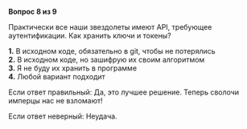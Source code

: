 **Вопрос 8 из 9**  

Практически все наши звездолеты имеют API, требующее аутентификации.
Как хранить ключи и токены?

**1.** В исходном коде, обязательно в git, чтобы не потерялись  
**2.** В исходном коде, но зашифрую их своим алгоритмом  
**3.** Я не буду их хранить в программе  
**4.** Любой вариант подходит   

Если ответ правильный: 
Да, это лучшее решение. Теперь сволочи имперцы нас не взломают! 

Если ответ неверный: 
Неудача.